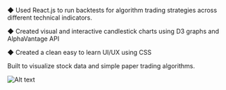 ◆ Used React.js to run backtests for algorithm trading strategies across different technical indicators.

◆ Created visual and interactive candlestick charts using D3 graphs and AlphaVantage API

◆ Created a clean easy to learn UI/UX using CSS

Built to visualize stock data and simple paper trading algorithms.


![Alt text](relative/path/to/img.jpg?raw=true "Screen Shot 2023-02-02 at 1.58.09 PM.png")
